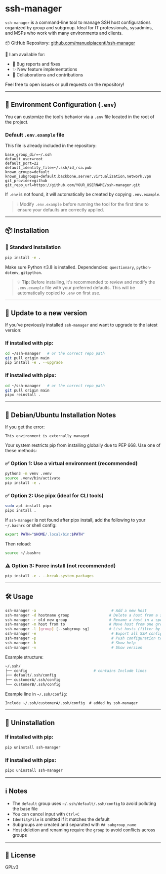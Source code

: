 # ssh-manager

`ssh-manager` is a command-line tool to manage SSH host configurations organized by group and subgroup. Ideal for IT professionals, sysadmins, and MSPs who work with many environments and clients.

📦 GitHub Repository: [github.com/manuelpiacenti/ssh-manager](https://github.com/manuelpiacenti/ssh-manager)

💬 I am available for:
- 🐛 Bug reports and fixes
- ✨ New feature implementations
- 🤝 Collaborations and contributions

Feel free to open issues or pull requests on the repository!

---

## 📁 Environment Configuration (`.env`)
You can customize the tool’s behavior via a `.env` file located in the root of the project.

### Default `.env.example` file
This file is already included in the repository:
```dotenv
base_group_dir=~/.ssh
default_user=root
default_port=22
default_identity_file=~/.ssh/id_rsa.pub
known_groups=default
known_subgroups=default,backbone,server,virtualization,network,vpn
git_provider=github
git_repo_url=https://github.com/YOUR_USERNAME/ssh-manager.git
```

If `.env` is not found, it will automatically be created by copying `.env.example`.

> ℹ️ Modify `.env.example` before running the tool for the first time to ensure your defaults are correctly applied.

---

## 📦 Installation

### 🔧 Standard Installation
```bash
pip install -e .
```
Make sure Python ≥3.8 is installed. Dependencies: `questionary`, `python-dotenv`, `gitpython`.

> 💡 **Tip:** Before installing, it's recommended to review and modify the `.env.example` file with your preferred defaults. This will be automatically copied to `.env` on first use.

---

## 🔄 Update to a new version
If you’ve previously installed `ssh-manager` and want to upgrade to the latest version:

### If installed with pip:
```bash
cd ~/ssh-manager   # or the correct repo path
git pull origin main
pip install -e . --upgrade
```

### If installed with pipx:
```bash
cd ~/ssh-manager   # or the correct repo path
git pull origin main
pipx reinstall .
```

---

## 🐧 Debian/Ubuntu Installation Notes
If you get the error:
```
This environment is externally managed
```
Your system restricts pip from installing globally due to PEP 668. Use one of these methods:

### ✅ Option 1: Use a virtual environment (recommended)
```bash
python3 -m venv .venv
source .venv/bin/activate
pip install -e .
```

### ✅ Option 2: Use pipx (ideal for CLI tools)
```bash
sudo apt install pipx
pipx install .
```

If `ssh-manager` is not found after pipx install, add the following to your `~/.bashrc` or shell config:
```bash
export PATH="$HOME/.local/bin:$PATH"
```
Then reload:
```bash
source ~/.bashrc
```

### ⚠️ Option 3: Force install (not recommended)
```bash
pip install -e . --break-system-packages
```

---

## 🛠️ Usage
```bash
ssh-manager -a                                  # Add a new host
ssh-manager -d hostname group                  # Delete a host from a specific group
ssh-manager -r old new group                   # Rename a host in a specific group
ssh-manager -m host from to                    # Move host from one group/subgroup to another
ssh-manager -l [group] [--subgroup sg]         # List hosts (filter by group and optional subgroup)
ssh-manager -e                                  # Export all SSH config files as .zip
ssh-manager -p                                  # Push configuration to Git
ssh-manager -h                                  # Show help
ssh-manager -v                                  # Show version
```

Example structure:
```bash
~/.ssh/
├── config                              # contains Include lines
├── default/.ssh/config
├── customerA/.ssh/config
└── customerB/.ssh/config
```

Example line in `~/.ssh/config`:
```ssh
Include ~/.ssh/customerA/.ssh/config  # added by ssh-manager
```

---

## 🔄 Uninstallation

### If installed with pip:
```bash
pip uninstall ssh-manager
```

### If installed with pipx:
```bash
pipx uninstall ssh-manager
```

---

## ℹ️ Notes
- The `default` group uses `~/.ssh/default/.ssh/config` to avoid polluting the base file
- You can cancel input with `Ctrl+C`
- `IdentityFile` is omitted if it matches the default
- Subgroups are created and separated with `## subgroup_name`
- Host deletion and renaming require the `group` to avoid conflicts across groups

---

## 📜 License
GPLv3